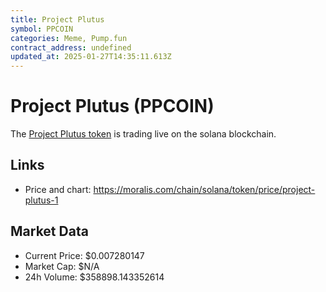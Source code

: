 ```yaml
---
title: Project Plutus
symbol: PPCOIN
categories: Meme, Pump.fun
contract_address: undefined
updated_at: 2025-01-27T14:35:11.613Z
---
```


# Project Plutus (PPCOIN)
The [Project Plutus token](https://moralis.com/chain/solana/token/price/project-plutus-1) is trading live on the solana blockchain.

## Links
- Price and chart: https://moralis.com/chain/solana/token/price/project-plutus-1

## Market Data
- Current Price: $0.007280147
- Market Cap: $N/A
- 24h Volume: $358898.143352614
